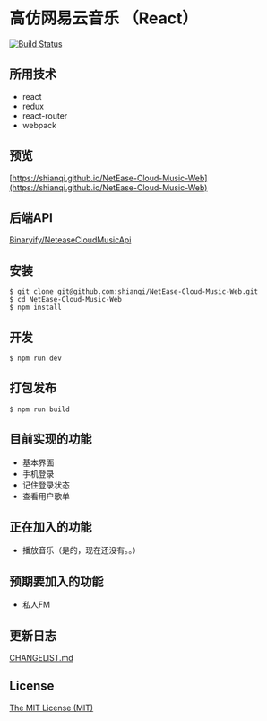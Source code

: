 # 高仿网易云音乐 （React）
[![Build Status](https://www.travis-ci.org/shianqi/NetEase-Cloud-Music-Web.svg?branch=master)](https://www.travis-ci.org/shianqi/NetEase-Cloud-Music-Web)
## 所用技术
* react
* redux
* react-router
* webpack

## 预览

[https://shianqi.github.io/NetEase-Cloud-Music-Web](https://shianqi.github.io/NetEase-Cloud-Music-Web)

## 后端API
[Binaryify/NeteaseCloudMusicApi](https://github.com/Binaryify/NeteaseCloudMusicApi)

## 安装
```
$ git clone git@github.com:shianqi/NetEase-Cloud-Music-Web.git
$ cd NetEase-Cloud-Music-Web
$ npm install
```

## 开发
```
$ npm run dev
```

## 打包发布
```
$ npm run build
```

## 目前实现的功能

* 基本界面
* 手机登录
* 记住登录状态
* 查看用户歌单

## 正在加入的功能

* 播放音乐（是的，现在还没有。。）

## 预期要加入的功能

* 私人FM

## 更新日志
[CHANGELIST.md](https://github.com/shianqi/NetEase-Cloud-Music-Web/blob/master/docs/CHANGELIST.md)

## License
[The MIT License (MIT)](https://github.com/shianqi/NetEase-Cloud-Music-Web/blob/master/LICENSE)
